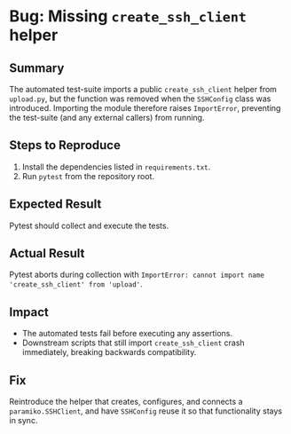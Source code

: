 # Bug: Missing `create_ssh_client` helper

## Summary
The automated test-suite imports a public `create_ssh_client` helper from `upload.py`, but the function was removed when the `SSHConfig` class was introduced. Importing the module therefore raises `ImportError`, preventing the test-suite (and any external callers) from running.

## Steps to Reproduce
1. Install the dependencies listed in `requirements.txt`.
2. Run `pytest` from the repository root.

## Expected Result
Pytest should collect and execute the tests.

## Actual Result
Pytest aborts during collection with `ImportError: cannot import name 'create_ssh_client' from 'upload'`.

## Impact
* The automated tests fail before executing any assertions.
* Downstream scripts that still import `create_ssh_client` crash immediately, breaking backwards compatibility.

## Fix
Reintroduce the helper that creates, configures, and connects a `paramiko.SSHClient`, and have `SSHConfig` reuse it so that functionality stays in sync.

